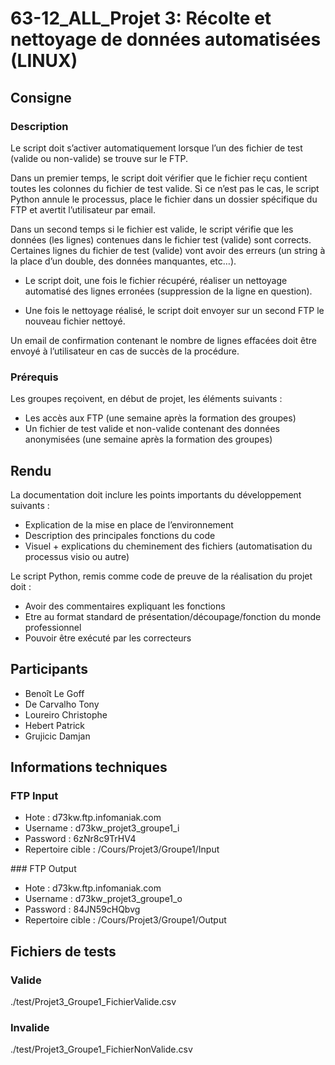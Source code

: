 # 63-12_ALL_Projet 3: Récolte et nettoyage de données automatisées (LINUX)

## Consigne

### Description

Le script doit s’activer automatiquement lorsque l’un des fichier de test (valide ou non-valide) se trouve sur le FTP.

Dans un premier temps, le script doit vérifier que le fichier reçu contient toutes les colonnes du fichier de test valide. Si ce n’est pas le cas, le script Python annule le processus, place le fichier dans un dossier spécifique du FTP et avertit l’utilisateur par email.

Dans un second temps si le fichier est valide, le script vérifie que les données (les lignes) contenues dans le fichier test (valide) sont corrects. Certaines lignes du fichier de test (valide) vont avoir des erreurs (un string à la place d’un double, des données manquantes, etc…).

* Le script doit, une fois le fichier récupéré, réaliser un nettoyage automatisé des lignes erronées (suppression de la ligne en question).

* Une fois le nettoyage réalisé, le script doit envoyer sur un second FTP le nouveau fichier nettoyé.

Un email de confirmation contenant le nombre de lignes effacées doit être envoyé à l’utilisateur en cas de succès de la procédure.

### Prérequis

Les groupes reçoivent, en début de projet, les éléments suivants :

* Les accès aux FTP (une semaine après la formation des groupes)
* Un fichier de test valide et non-valide contenant des données anonymisées (une semaine après la formation des groupes)

## Rendu

La documentation doit inclure les points importants du développement suivants :

* Explication de la mise en place de l’environnement
* Description des principales fonctions du code
* Visuel + explications du cheminement des fichiers (automatisation du processus visio ou autre)

Le script Python, remis comme code de preuve de la réalisation du projet doit :

* Avoir des commentaires expliquant les fonctions
* Etre au format standard de présentation/découpage/fonction du monde professionnel
* Pouvoir être exécuté par les correcteurs
  
## Participants

* Benoît Le Goff
* De Carvalho Tony
* Loureiro Christophe
* Hebert Patrick
* Grujicic Damjan

## Informations techniques

### FTP Input

* Hote : d73kw.ftp.infomaniak.com
* Username : d73kw_projet3_groupe1_i
* Password : 6zNr8c9TrHV4
* Repertoire cible : /Cours/Projet3/Groupe1/Input

### FTP Output

* Hote : d73kw.ftp.infomaniak.com
* Username : d73kw_projet3_groupe1_o
* Password : 84JN59cHQbvg
* Repertoire cible : /Cours/Projet3/Groupe1/Output
  
## Fichiers de tests

### Valide

./test/Projet3_Groupe1_FichierValide.csv

### Invalide

./test/Projet3_Groupe1_FichierNonValide.csv